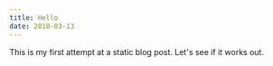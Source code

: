 ```yaml
---
title: Hello
date: 2018-03-13
---
```


This is my first attempt at a static blog post. Let's see if it works out.
